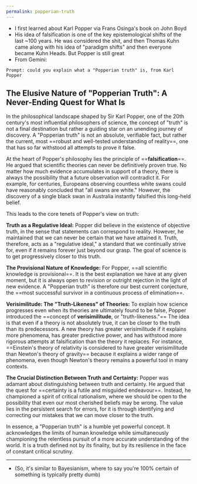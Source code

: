 ```yaml
---
permalink: popperian-truth
---
```


- I first learned about Karl Popper via Frans Osinga's book on John Boyd
- His idea of falsification is one of the key epistemological shifts of the last ~100 years. He was considered the shit, and then Thomas Kuhn came along with his idea of "paradigm shifts" and then everyone became Kuhn Heads. But Popper is still great
- From Gemini:
```
Prompt: could you explain what a "Popperian truth" is, from Karl Popper
```
## The Elusive Nature of "Popperian Truth": A Never-Ending Quest for What Is

In the philosophical landscape shaped by Sir Karl Popper, one of the 20th century's most influential philosophers of science, the concept of "truth" is not a final destination but rather a guiding star on an unending journey of discovery. A "Popperian truth" is not an absolute, verifiable fact, but rather the current, most ==robust and well-tested understanding of reality==, one that has so far withstood all attempts to prove it false.

At the heart of Popper's philosophy lies the principle of ==**falsification**==. He argued that scientific theories can never be definitively proven true. No matter how much evidence accumulates in support of a theory, there is always the possibility that a future observation will contradict it. For example, for centuries, Europeans observing countless white swans could have reasonably concluded that "all swans are white." However, the discovery of a single black swan in Australia instantly falsified this long-held belief.

This leads to the core tenets of Popper's view on truth:

**Truth as a Regulative Ideal:** Popper did believe in the existence of objective truth, in the sense that statements can correspond to reality. However, he maintained that we can never be certain that we have attained it. Truth, therefore, acts as a "regulative ideal," a standard that we continually strive for, even if it remains forever just beyond our grasp. The goal of science is to get progressively closer to this truth.

**The Provisional Nature of Knowledge:** For Popper, ==all scientific knowledge is provisional==. It is the best explanation we have at any given moment, but it is always open to revision or outright rejection in the light of new evidence. A "Popperian truth" is therefore our best current conjecture, the ==most successful survivor in a continuous process of elimination==.

**Verisimilitude: The "Truth-Likeness" of Theories:** To explain how science progresses even when its theories are ultimately found to be false, Popper introduced the ==concept of **verisimilitude**, or "truth-likeness."== The idea is that even if a theory is not absolutely true, it can be closer to the truth than its predecessors. A new theory has greater verisimilitude if it explains more phenomena, has greater predictive power, and has withstood more rigorous attempts at falsification than the theory it replaces. For instance, ==Einstein's theory of relativity is considered to have greater verisimilitude than Newton's theory of gravity== because it explains a wider range of phenomena, even though Newton's theory remains a powerful tool in many contexts.

**The Crucial Distinction Between Truth and Certainty:** Popper was adamant about distinguishing between truth and certainty. He argued that the quest for ==certainty is a futile and misguided endeavour==. Instead, he championed a spirit of critical rationalism, where we should be open to the possibility that even our most cherished beliefs may be wrong. The value lies in the persistent search for errors, for it is through identifying and correcting our mistakes that we can move closer to the truth.

In essence, a "Popperian truth" is a humble yet powerful concept. It acknowledges the limits of human knowledge while simultaneously championing the relentless pursuit of a more accurate understanding of the world. It is a truth defined not by its finality, but by its resilience in the face of constant critical scrutiny.

---
- (So, it's similar to Bayesianism, where to say you're 100% certain of something is typically pretty dumb)